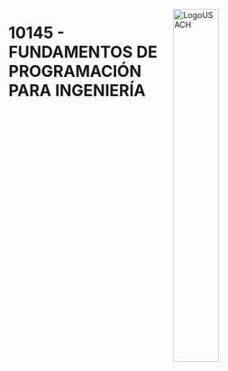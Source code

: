 <p><img src="https://fing.usach.cl/sites/ingenieria/files/logo-fing.png" alt="LogoUSACH" width="40%" align="right" hspace="10px" vspace="0px"></p>

# 10145 - FUNDAMENTOS DE PROGRAMACIÓN PARA INGENIERÍA
